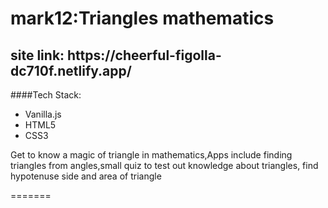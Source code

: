 <h1>mark12:Triangles mathematics </h1>
<h2>site link: https://cheerful-figolla-dc710f.netlify.app/ </h2>

####Tech Stack:

- Vanilla.js
- HTML5
- CSS3

<p>Get to know a magic of triangle in mathematics,Apps include finding triangles from angles,small quiz to test out knowledge about triangles, find hypotenuse side and area of triangle</p>
=======

